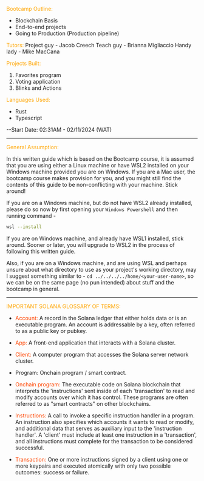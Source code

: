 <span style="color: orange;">Bootcamp Outline:</span>

- Blockchain Basis
- End-to-end projects
- Going to Production (Production pipeline)

<span style="color: orange;">Tutors:</span>
Project guy - Jacob Creech
Teach guy - Brianna Migliaccio
Handy lady - Mike MacCana

<span style="color: orange;">Projects Built:</span>

1. Favorites program
2. Voting application
3. Blinks and Actions

<span style="color: orange;">Languages Used:</span>

- Rust
- Typescript

--Start Date:
02:31AM - 02/11/2024 (WAT)

---

<span style="color: orange;">General Assumption:</span>

In this written guide which is based on the Bootcamp course, it is assumed that you are using either a Linux machine or have WSL2 installed on your Windows machine provided you are on Windows. If you are a Mac user, the bootcamp course makes provision for you, and you might still find the contents of this guide to be non-conflicting with your machine. Stick around!

If you are on a Windows machine, but do not have WSL2 already installed, please do so now by first opening your `Windows Powershell` and then running command -

```bash
wsl --install
```

If you are on Windows machine, and already have WSL1 installed, stick around. Sooner or later, you will upgrade to WSL2 in the process of following this written guide.

Also, if you are on a Windows machine, and are using WSL and perhaps unsure about what directory to use as your project's working directory, may I suggest something similar to - `cd ../../../../home/<your-user-name>`, so we can be on the same page (no pun intended) about stuff and the bootcamp in general.

---

<span style="color: orange;">IMPORTANT SOLANA GLOSSARY OF TERMS:</span>

- <span style="color: orangered;">Account:</span>
  A record in the Solana ledger that either holds data or is an executable program. An account is addressable by a key, often referred to as a public key or pubkey.

- <span style="color: orangered;">App:</span>
  A front-end application that interacts with a Solana cluster.

- <span style="color: orangered;">Client:</span>
  A computer program that accesses the Solana server network cluster.

- <span style="color: orangered`;">Program:</span>
  Onchain program / smart contract.

- <span style="color: orangered;">Onchain program:</span>
  The executable code on Solana blockchain that interprets the 'instructions' sent inside of each 'transaction' to read and modify accounts over which it has control. These programs are often referred to as "smart contracts" on other blockchains.

- <span style="color: orangered;">Instructions:</span>
  A call to invoke a specific instruction handler in a program. An instruction also specifies which accounts it wants to read or modify, and additional data that serves as auxiliary input to the 'instruction handler'. A 'client' must include at least one instruction in a 'transaction', and all instructions must complete for the transaction to be considered successful.

- <span style="color: orangered;">Transaction:</span>
  One or more instructions signed by a client using one or more keypairs and executed atomically with only two possible outcomes: success or failure.
